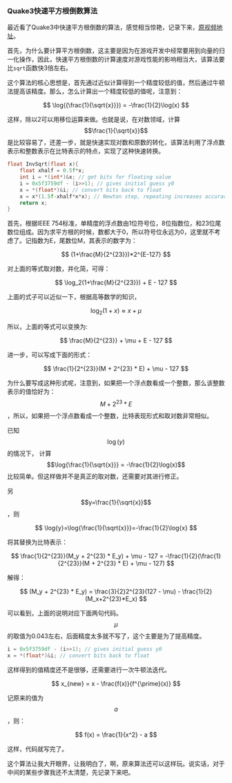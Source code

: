 ### Quake3快速平方根倒数算法

最近看了Quake3中快速平方根倒数的算法，感觉相当惊艳，记录下来，[原视频地址](https://www.youtube.com/watch?v=p8u_k2LIZyo&list=LL&index=1&t=882s)。

首先，为什么要计算平方根倒数，这主要是因为在游戏开发中经常要用到向量的归一化操作，因此，快速平方根倒数的计算速度对游戏性能的影响相当大，该算法要比`sqrt`函数快3倍左右。

这个算法的核心思想是，首先通过近似计算得到一个精度较低的值，然后通过牛顿法提高该精度。那么，怎么计算出一个精度较低的值呢，注意到：

$$
\log({\frac{1}{\sqrt{x}}}) = -\frac{1}{2}\log(x)
$$

这样，除以2可以用移位运算来做。也就是说，在对数领域，计算$$\frac{1}{\sqrt{x}}$$是比较容易了，还差一步，就是快速实现对数和原数的转化，该算法利用了浮点数表示和整数表示在比特表示的特点，实现了这种快速转换。

```cpp
float InvSqrt(float x){
    float xhalf = 0.5f*x;
    int i = *(int*)&x; // get bits for floating value
    i = 0x5f3759df - (i>>1); // gives initial guess y0
    x = *(float*)&i; // convert bits back to float
    x = x*(1.5f-xhalf*x*x); // Newton step, repeating increases accuracy
    return x;
}
```

首先，根据IEEE 754标准，单精度的浮点数由1位符号位，8位指数位，和23位尾数位组成。因为求平方根的时候，数都大于0，所以符号位永远为0，这里就不考虑了。记指数为E，尾数位M，其表示的数字为：

$$
(1+\frac{M}{2^{23}})*2^{E-127}
$$

对上面的等式取对数，并化简，可得：

$$
\log_2(1+\frac{M}{2^{23}}) + E - 127
$$

上面的式子可以近似一下，根据高等数学的知识，

$$
\log_2(1+x)  \approx x + \mu 
$$

所以，上面的等式可以变换为:

$$
\frac{M}{2^{23}} + \mu + E - 127
$$

进一步，可以写成下面的形式：

$$
\frac{1}{2^{23}}(M + 2^{23} * E) + \mu - 127
$$

为什么要写成这种形式呢，注意到，如果把一个浮点数看成一个整数，那么该整数表示的值恰好为：$$M + 2^{23} * E$$，所以，如果把一个浮点数看成一个整数，比特表现形式和取对数非常相似。

已知$$\log(y)$$的情况下， 计算$$\log{\frac{1}{\sqrt{x}}} = -\frac{1}{2}\log(x)$$比较简单。但这样做并不是真正的取对数，还需要对其进行修正。

另$$y=\frac{1}{\sqrt{x}}$$，则

$$
\log{y}=\log{\frac{1}{\sqrt{x}}}=-\frac{1}{2}\log{x}
$$

将其替换为比特表示：

$$
\frac{1}{2^{23}}(M_y + 2^{23} * E_y) + \mu - 127 = -\frac{1}{2}(\frac{1}{2^{23}}(M + 2^{23} * E) + \mu - 127)
$$

解得：

$$
(M_y + 2^{23} * E_y) = \frac{3}{2}2^{23}(127 - \mu) - \frac{1}{2}(M_x+2^{23}*E_x)
$$

可以看到，上面的说明对应下面两句代码。$$\mu$$的取值为0.043左右，后面精度太多就不写了，这个主要是为了提高精度。

```cpp
i = 0x5f3759df - (i>>1); // gives initial guess y0
x = *(float*)&i; // convert bits back to float
```

这样得到的值精度还不是很够，还需要进行一次牛顿法迭代。

$$
x_{new} = x - \frac{f(x)}{f^{\prime}(x)}
$$

记原来的值为$$a$$，则：

$$
f(x) = \frac{1}{x^2} - a
$$

这样，代码就写完了。

这个算法让我大开眼界，让我明白了，啊，原来算法还可以这样玩。说实话，对于中间的某些步骤我还不太清楚，先记录下来吧。